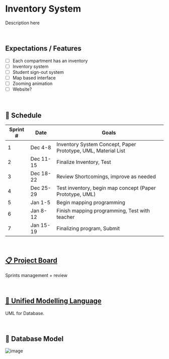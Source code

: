 # Inventory System
Description here

<br>

## Expectations / Features
- [ ] Each compartment has an inventory
- [ ] Inventory system
- [ ] Student sign-out system
- [ ] Map based interface
- [ ] Zooming animation
- [ ] Website?
<br>

## 📅 Schedule
| Sprint #  | Date | Goals |
| ----  | ------  | ---- |
| 1     | Dec 4-8    | Inventory System Concept, Paper Prototype, UML, Material List   |
| 2     | Dec 11-15  | Finalize Inventory, Test  |
| 3     | Dec 18-22  | Review Shortcomings, improve as needed   |
| 4     | Dec 25-29  | Test inventory, begin map concept (Paper Prototype, UML)  |
| 5     | Jan 1-5    | Begin mapping programming  |
| 6     | Jan 8-12   | Finish mapping programming, Test with teacher |
| 7     | Jan 15-19  | Finalizing program, Submit  |
<br>

## [📋 Project Board](https://github.com/users/kchow03/projects/1)
Sprints management + review

<br>

## [🧮 Unified Modelling Language](https://docs.google.com/document/d/1kKHANIxe1ogP6NWJ5dq3qBc9jNoaWxW2T83XpUBp-IQ)
UML for Database.

<br>

## 📁 Database Model
![image](https://github.com/kchow03/ICS4U-Client-Project/assets/152993409/62dd24a5-ea02-4987-b3c4-6185e7cd0857)


